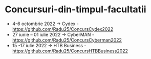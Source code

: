 # Concursuri-din-timpul-facultatii
- 4-6 octombrie 2022 -> Cydex - https://github.com/Radu25/ConcursCydex2022
- 27 iunie – 01 iulie 2022 -> CyberMAN  - https://github.com/Radu25/ConcursCyberman2022
- 15 -17 iulie 2022 -> HTB Business - https://github.com/Radu25/ConcursHTBBusiness2022

